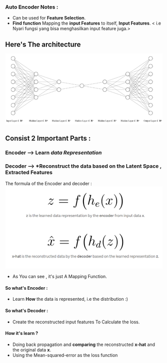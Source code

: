 ### Auto Encoder Notes :
 - Can be used for **Feature Selection**.
 - **Find function** Mapping the **input Features** to itself, **Input Features**. < i.e Nyari fungsi yang bisa menghasilkan input feature juga.>
 
 ## Here's The architecture 
 ![AE](AutoEncoder.png)

 ## Consist 2 Important Parts : 
 ### Encoder --> Learn *data Representation*
 ### Decoder --> *Reconstruct the data based on the **Latent Space** , Extracted Features

The formula of the Encoder and decoder :
![Formula](MappingFormula.png)

- As You can see , it's just A Mapping Function.

#### So what's Encoder :
- Learn **How** the data is represented, i.e the distribution :)

#### So what's Decoder :
- Create the reconstructed input features To Calculate the loss.

#### How it's learn ? 
- Doing back propagation and **comparing** the reconstructed **x-hat** and the original data **x**.
- Using the Mean-squared-error as the loss function

